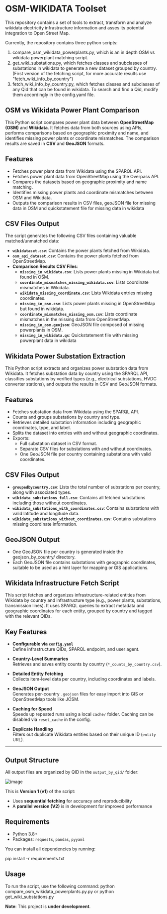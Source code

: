 # OSM-WIKIDATA Toolset
This repository contains a set of tools to extract, transform and analyze wikidata electricity infrastructure information and asses its potential integration to Open Street Map.

Currently, the repository contains three python scripts:

  1. compare_osm_wikidata_powerplants.py, which is an in depth OSM vs wikidata powerplant matching script.
  2. get_wiki_substations.py, which fetches classes and subclasses of substations in wikidata to generate a new dataset grouped by country. (First version of the fetching script, for more accurate results use "fetch_wiki_info_by_country")
  3. fetch_wiki_info_by_country.py, which fetches classes and subclasses of any Qid that can be found in wikidata. To search and find a Qid, modify them accordingly in the config.yaml file. 


## OSM vs Wikidata Power Plant Comparison

This Python script compares power plant data between **OpenStreetMap (OSM)** and **Wikidata**. It fetches data from both sources using APIs, performs comparisons based on geographic proximity and name, and identifies missing power plants or coordinate mismatches. The comparison results are saved in **CSV** and **GeoJSON** formats.

## Features
- Fetches power plant data from Wikidata using the SPARQL API.
- Fetches power plant data from OpenStreetMap using the Overpass API.
- Compares the datasets based on geographic proximity and name matching.
- Identifies missing power plants and coordinate mismatches between OSM and Wikidata.
- Outputs the comparison results in CSV files, geoJSON file for missing data in OSM and quickstatement file for missing data in wikidata

## CSV Files Output
The script generates the following CSV files containing valuable matched/unmatched data:
- **`wikidataset.csv`**: Contains the power plants fetched from Wikidata.
- **`osm_api_dataset.csv`**: Contains the power plants fetched from OpenStreetMap.
- **Comparison Results CSV Files**:
  - **`missing_in_wikidata.csv`**: Lists power plants missing in Wikidata but found in OSM.
  - **`coordinate_mismatches_missing_wikidata.csv`**: Lists coordinate mismatches in Wikidata.
  - **`wikidata_missing_coordinate.csv`**: Lists Wikidata entries missing coordinates.
  - **`missing_in_osm.csv`**: Lists power plants missing in OpenStreetMap but found in wikidata.
  - **`coordinate_mismatches_missing_osm.csv`**: Lists coordinate mismatches in the missing data from OpenStreetMap.
  - **`missing_in_osm.geojson`**: GeoJSON file composed of missing powerplants in OSM. 
  - **`missing_in_wikidata.qs`**: Quickstatement file with missing powerplant data in wikidata

## Wikidata Power Substation Extraction

This Python script extracts and organizes power substation data from Wikidata. It fetches substation data by country using the SPARQL API, classifies substations by verified types (e.g., electrical substations, HVDC converter stations), and outputs the results in CSV and GeoJSON formats.

## Features

- Fetches substation data from Wikidata using the SPARQL API.
- Counts and groups substations by country and type.
- Retrieves detailed substation information including geographic coordinates, type, and label.
- Splits the dataset into entries with and without geographic coordinates.
- Exports:
  - Full substation dataset in CSV format.
  - Separate CSV files for substations with and without coordinates.
  - One GeoJSON file per country containing substations with valid coordinates.

## CSV Files Output

- **`groupedbycountry.csv`**: Lists the total number of substations per country, along with associated types.
- **`wikidata_substations_full.csv`**: Contains all fetched substations including those without coordinates.
- **`wikidata_substations_with_coordinates.csv`**: Contains substations with valid latitude and longitude data.
- **`wikidata_substations_without_coordinates.csv`**: Contains substations missing coordinate information.

## GeoJSON Output

- One GeoJSON file per country is generated inside the geojson_by_country/ directory.
- Each GeoJSON file contains substations with geographic coordinates, suitable to be used as a hint layer for mapping or GIS applications.


## Wikidata Infrastructure Fetch Script
This script fetches and organizes infrastructure-related entities from Wikidata by country and infrastructure type (e.g., power plants, substations, transmission lines). It uses SPARQL queries to extract metadata and geographic coordinates for each entity, grouped by country and tagged with the relevant QIDs.

## Key Features

- **Configurable via `config.yaml`**  
  Define infrastructure QIDs, SPARQL endpoint, and user agent.

- **Country-Level Summaries**  
  Retrieves and saves entity counts by country (`*_counts_by_country.csv`).

- **Detailed Entity Fetching**  
  Collects item-level data per country, including coordinates and labels.

- **GeoJSON Output**  
  Generates per-country `.geojson` files for easy import into GIS or OpenStreetMap tools like JOSM.

- **Caching for Speed**  
  Speeds up repeated runs using a local `cache/` folder. Caching can be disabled via `reset_cache` in the config.

- **Duplicate Handling**  
  Filters out duplicate Wikidata entities based on their unique ID (`entity` URL).

---

## Output Structure

All output files are organized by QID in the `output_by_qid/` folder:

![image](https://github.com/user-attachments/assets/8bf000ea-e435-4659-9079-e198e5b935f2)


This is **Version 1 (v1)** of the script:
- Uses **sequential fetching** for accuracy and reproducibility
- A **parallel version (V2)** is in development for improved performance
  
## Requirements
- Python 3.8+
- Packages: `requests`, `pandas`, `pyyaml`

You can install all dependencies by running:

pip install -r requirements.txt

## Usage
To run the script, use the following command: python compare_osm_wikidata_powerplants.py.py or python get_wiki_substations.py

**Note**: This project is **under development**. 
